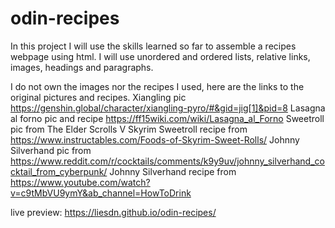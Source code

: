 # odin-recipes

In this project I will use the skills learned so far to assemble a recipes webpage using html.
I will use unordered and ordered lists, relative links, images, headings and paragraphs.

I do not own the images nor the recipes I used, here are the links to the original pictures and recipes.
Xiangling pic https://genshin.global/character/xiangling-pyro/#&gid=jig[1]&pid=8
Lasagna al forno pic and recipe https://ff15wiki.com/wiki/Lasagna_al_Forno
Sweetroll pic from The Elder Scrolls V Skyrim
Sweetroll recipe from https://www.instructables.com/Foods-of-Skyrim-Sweet-Rolls/
Johnny Silverhand pic from https://www.reddit.com/r/cocktails/comments/k9y9uv/johnny_silverhand_cocktail_from_cyberpunk/
Johnny Silverhand recipe from https://www.youtube.com/watch?v=c9tMbVU9ymY&ab_channel=HowToDrink

live preview:  https://liesdn.github.io/odin-recipes/ 
